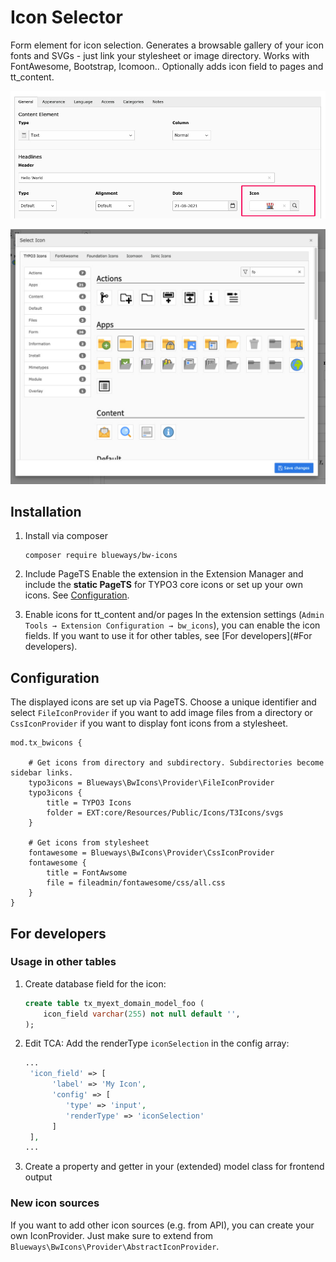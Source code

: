 # Icon Selector

Form element for icon selection. Generates a browsable gallery of your icon fonts and SVGs - just link your stylesheet
or image directory. Works with FontAwesome, Bootstrap, Icomoon.. Optionally adds icon field to pages and tt_content.

![Backend Form](Documentation/Images/backend1.jpg)

![Backend Form](Documentation/Images/gallery.jpg)

## Installation

1. Install via composer
   ``` {.bash}
   composer require blueways/bw-icons
   ```

2. Include PageTS
   Enable the extension in the Extension Manager and include the **static PageTS** for TYPO3 core icons or set up your
   own icons. See [Configuration](#Configuration).

3. Enable icons for tt_content and/or pages
   In the extension settings (`Admin Tools → Extension Configuration → bw_icons`), you can enable the icon fields. If
   you want to use it for other tables, see [For developers](#For developers).

## Configuration

The displayed icons are set up via PageTS. Choose a unique identifier and select `FileIconProvider` if you want to add
image files from a directory or `CssIconProvider` if you want to display font icons from a stylesheet.

```
mod.tx_bwicons {

    # Get icons from directory and subdirectory. Subdirectories become sidebar links.
    typo3icons = Blueways\BwIcons\Provider\FileIconProvider
    typo3icons {
        title = TYPO3 Icons
        folder = EXT:core/Resources/Public/Icons/T3Icons/svgs
    }

    # Get icons from stylesheet
    fontawesome = Blueways\BwIcons\Provider\CssIconProvider
    fontawesome {
        title = FontAwsome
        file = fileadmin/fontawesome/css/all.css
    }
}
```

## For developers

### Usage in other tables

1. Create database field for the icon:
   ```sql
   create table tx_myext_domain_model_foo (
       icon_field varchar(255) not null default '',
   );
   ```

2. Edit TCA: Add the renderType `iconSelection` in the config array:
   ```php
   ...
    'icon_field' => [
         'label' => 'My Icon',
         'config' => [
            'type' => 'input',
            'renderType' => 'iconSelection'
         ]
    ],
   ...
   ```

3. Create a property and getter in your (extended) model class for frontend output

### New icon sources

If you want to add other icon sources (e.g. from API), you can create your own IconProvider. Just make sure to extend from `Blueways\BwIcons\Provider\AbstractIconProvider`.
